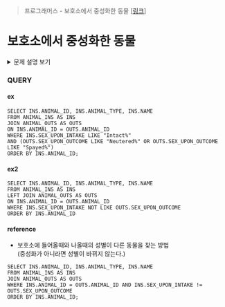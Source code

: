 > 프로그래머스 - 보호소에서 중성화한 동물 [[링크](https://school.programmers.co.kr/learn/courses/30/lessons/59045)]

# 보호소에서 중성화한 동물

<details markdown ="1">
<summary>문제 설명 보기</summary>
<img src="https://user-images.githubusercontent.com/86038910/187062811-18bb41aa-16ab-4f0c-825f-f495dbc88977.png">
<img src="https://user-images.githubusercontent.com/86038910/187062894-76838cab-550f-4748-88c5-26a88f23e275.png">
<img src="https://user-images.githubusercontent.com/86038910/187062918-4de5ae70-085a-408c-9924-5383faac7336.png">
</details>

### QUERY
#### ex
```MYSQL
SELECT INS.ANIMAL_ID, INS.ANIMAL_TYPE, INS.NAME
FROM ANIMAL_INS AS INS
JOIN ANIMAL_OUTS AS OUTS
ON INS.ANIMAL_ID = OUTS.ANIMAL_ID
WHERE INS.SEX_UPON_INTAKE LIKE "Intact%" 
AND (OUTS.SEX_UPON_OUTCOME LIKE "Neutered%" OR OUTS.SEX_UPON_OUTCOME LIKE "Spayed%")   
ORDER BY INS.ANIMAL_ID;
```
#### ex2
```MYSQL
SELECT INS.ANIMAL_ID, INS.ANIMAL_TYPE, INS.NAME
FROM ANIMAL_INS AS INS
LEFT JOIN ANIMAL_OUTS AS OUTS
ON INS.ANIMAL_ID = OUTS.ANIMAL_ID
WHERE INS.SEX_UPON_INTAKE NOT LIKE OUTS.SEX_UPON_OUTCOME 
ORDER BY INS.ANIMAL_ID
```

#### reference
- 보호소에 들어올때와 나올때의 성별이 다른 동물을 찾는 방법 <BR>
(중성화가 아니라면 성별이 바뀌지 않는다.)

```MYSQL
SELECT INS.ANIMAL_ID, INS.ANIMAL_TYPE, INS.NAME 
FROM ANIMAL_INS AS INS 
JOIN ANIMAL_OUTS AS OUTS 
WHERE INS.ANIMAL_ID = OUTS.ANIMAL_ID AND INS.SEX_UPON_INTAKE != OUTS.SEX_UPON_OUTCOME
ORDER BY INS.ANIMAL_ID;
```
